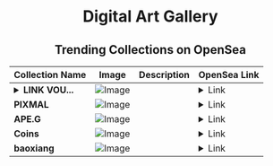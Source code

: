 <div align="center">

# Digital Art Gallery

## Trending Collections on OpenSea

| Collection Name                       | Image                                                                                     | Description                       | OpenSea Link                                                                                          |
|---------------------------------------|-------------------------------------------------------------------------------------------|-----------------------------------|--------------------------------------------------------------------------------------------------------|
| **<details><summary>­­­­­­­LINK VOU...</summary>­­­­­­­LINK VOUCHER #3828</details>** | ![Image](https://i.seadn.io/s/raw/files/9bb6d4847ef1a8e777c130f13a484bcf.gif?w=500&auto=format?w=200&auto=format) |  | <details><summary>Link</summary>[­­­­­­­LINK VOUCHER #3828](https://opensea.io/collection/link-voucher-3828)</details> |
| **PIXMAL** | ![Image](https://i.seadn.io/s/raw/files/b610961f30a17d435f7ccc2a5d2a23fc.webp?w=500&auto=format?w=200&auto=format) |  | <details><summary>Link</summary>[PIXMAL](https://opensea.io/collection/pixmal-7)</details> |
| **APE.G** | ![Image](https://i.seadn.io/s/raw/files/1c24ba51bd87f023af9a4be34ff354c4.gif?w=500&auto=format?w=200&auto=format) |  | <details><summary>Link</summary>[APE.G](https://opensea.io/collection/ape-g-1)</details> |
| **Coins** | ![Image](https://i.seadn.io/s/raw/files/1bcddbfed33c0f692ade643e37963b63.png?w=500&auto=format?w=200&auto=format) |  | <details><summary>Link</summary>[Coins](https://opensea.io/collection/coins-116)</details> |
| **baoxiang** | ![Image](https://i.seadn.io/s/raw/files/4e6fc5b80c989f282eea899896a69d99.png?w=500&auto=format?w=200&auto=format) |  | <details><summary>Link</summary>[baoxiang](https://opensea.io/collection/baoxiang)</details> |

</div>